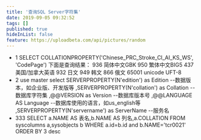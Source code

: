 ```yaml
---
title: '查询SQL Server字符集'
date: 2019-09-05 09:32:52
tags: []
published: true
hideInList: false
feature: https://uploadbeta.com/api/pictures/random
---
```

* 1
SELECT COLLATIONPROPERTY('Chinese_PRC_Stroke_CI_AI_KS_WS', 'CodePage')
下面是查询结果：
936 简体中文GBK
950 繁体中文BIG5
437 美国/加拿大英语
932 日文
949 韩文
866 俄文
65001 unicode UFT-8
* 2
use master
select SERVERPROPERTY(N'edition') as Edition --数据版本，如企业版、开发版等
,SERVERPROPERTY(N'collation') as Collation --数据库字符集
,@@VERSION as Version --数据库版本号
,@@LANGUAGE AS Language --数据库使用的语言，如us_english等
,SERVERPROPERTY(N'servername') as ServerName --服务名
* 333
SELECT a.NAME AS 表名,b.NAME AS 列名,a.COLLATION FROM syscolumns a,sysobjects b
WHERE a.id=b.id  and b.NAME='tcr0021'  ORDER BY 3 desc